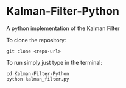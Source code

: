 # Kalman-Filter-Python
A python implementation of the Kalman Filter

To clone the repository:
```
git clone <repo-url>
```


To run simply just type in the terminal: 
```
cd Kalman-Filter-Python
python kalman_filter.py
```
